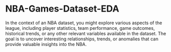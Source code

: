 # NBA-Games-Dataset-EDA
In the context of an NBA dataset, you might explore various aspects of the league, including player statistics, team performance, game outcomes, historical trends, or any other relevant variables available in the dataset. The goal is to uncover interesting relationships, trends, or anomalies that can provide valuable insights into the NBA.
